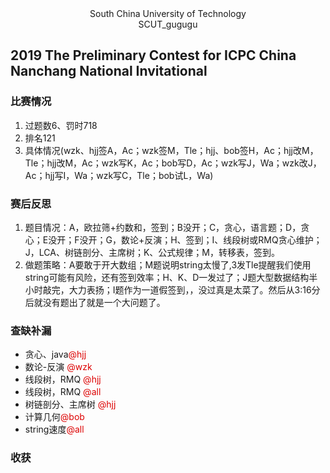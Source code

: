 <center> South China University of Technology </center> 

<center> SCUT_gugugu </center>

## 2019 The Preliminary Contest for ICPC China Nanchang National Invitational

 

### 比赛情况

1. 过题数6、罚时718
2. 排名121
3. 具体情况(wzk、hjj签A，Ac；wzk签M，Tle；hjj、bob签H，Ac；hjj改M，Tle；hjj改M，Ac；wzk写K，Ac；bob写D，Ac；wzk写J，Wa；wzk改J，Ac；hjj写I，Wa；wzk写C，Tle；bob试L，Wa)

### 赛后反思

1. 题目情况：A，欧拉筛+约数和，签到；B没开；C，贪心，语言题；D，贪心；E没开；F没开；G，数论+反演；H、签到；I、线段树或RMQ贪心维护；J，LCA、树链剖分、主席树；K、公式规律；M，转移表，签到。
2. 做题策略：A要敢于开大数组；M题说明string太慢了,3发Tle提醒我们使用string可能有风险，还有签到效率；H、K、D一发过了；J题大型数据结构半小时敲完，大力表扬；I题作为一道假签到，，没过真是太菜了。然后从3:16分后就没有题出了就是一个大问题了。

### 查缺补漏

+ 贪心、java<font color="#dd0000">@hjj</font>
+ 数论-反演 <font color="#dd0000">@wzk</font>
+ 线段树，RMQ <font color="#dd0000">@hjj</font>
+ 线段树，RMQ <font color="#dd0000">@all</font>
+ 树链剖分、主席树 <font color="#dd0000">@hjj</font>
+ 计算几何<font color="#dd0000">@bob</font>
+ string速度<font color="#dd0000">@all</font>

### 收获

